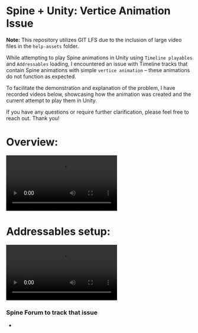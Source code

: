 # Spine + Unity: Vertice Animation Issue

**Note:** This repository utilizes GIT LFS due to the inclusion of large video files in the `help-assets` folder.

While attempting to play Spine animations in Unity using `Timeline playables` and `Addressables` loading, I encountered an issue with Timeline tracks that contain Spine animations with simple `vertice animation` – these animations do not function as expected.

To facilitate the demonstration and explanation of the problem, I have recorded videos below, showcasing how the animation was created and the current attempt to play them in Unity.

If you have any questions or require further clarification, please feel free to reach out. Thank you!

# Overview:
![](help-assets/project-overview-and-explanining-the-issue.mov)

# Addressables setup:
![](help-assets/addressables-setup-on-the-editor.mov)

### Spine Forum to track that issue
- 
